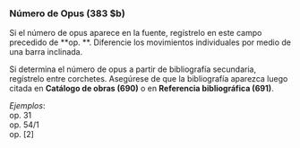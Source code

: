 ### Número de Opus (383 $b)

Si el número de opus aparece en la fuente, regístrelo en este campo precedido de **op. **. Diferencie los movimientos individuales por medio de una barra inclinada.

Si determina el número de opus a partir de bibliografía secundaria, regístrelo entre corchetes. Asegúrese de que la bibliografía aparezca luego citada en **Catálogo de obras (690)** o en **Referencia bibliográfica (691)**.

_Ejemplos_:  
op. 31  
op. 54/1  
op. [2]